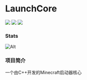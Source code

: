 # LaunchCore


![](https://img.shields.io/github/repo-size/Panda98277/UnknownLaunchCore)
![](https://img.shields.io/github/stars/Panda98277/UnknownLaunchCore)
![](https://img.shields.io/github/commit-activity/y/Panda98277/UnknownLaunchCore)

### Stats


![Alt](https://repobeats.axiom.co/api/embed/8dc1e879a4d39d8cb5a8f947743fee48ee42b16e.svg "Repobeats analytics image")
	
### 项目简介


一个由C++开发的Minecraft启动器核心
